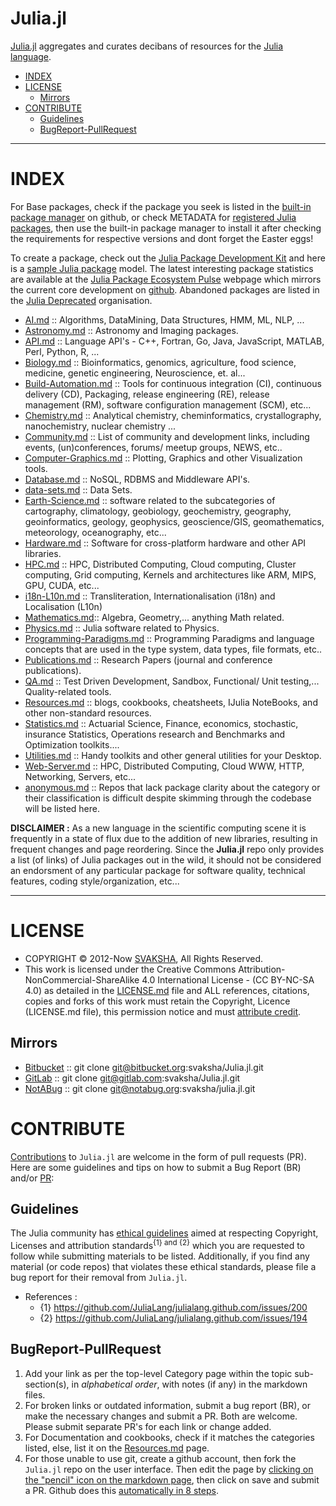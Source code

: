 # Julia.jl  

[Julia.jl](http://svaksha.github.io/Julia.jl) aggregates and curates decibans of resources for the [Julia language](https://github.com/JuliaLang).

+ [INDEX](#index)
+ [LICENSE](#license)
   + [Mirrors](#mirrors)
+ [CONTRIBUTE](#contribute)
   + [Guidelines](#guidelines)
   + [BugReport-PullRequest](#bugreport-pullrequest)

----

# INDEX
For Base packages, check if the package you seek is listed in the [built-in package manager](https://github.com/JuliaLang/METADATA.jl) on github, or check METADATA for [registered Julia packages](http://pkg.julialang.org/), then use the built-in package manager to install it after checking the requirements for respective versions and dont forget the Easter eggs! 

To create a package, check out the [Julia Package Development Kit](https://github.com/JuliaLang/PkgDev.jl) and here is a [sample Julia package](https://github.com/JuliaLang/Example.jl) model. The latest interesting package statistics are available at the [Julia Package Ecosystem Pulse](http://pkg.julialang.org/pulse.html) webpage which mirrors the current core development on [github](https://github.com/JuliaLang/julia/pulse). Abandoned packages are listed in the [Julia Deprecated](https://github.com/JuliaDeprecated) organisation.

+ [AI.md](https://github.com/svaksha/Julia.jl/blob/master/AI.md) :: Algorithms, DataMining, Data Structures, HMM, ML, NLP, ...
+ [Astronomy.md](https://github.com/svaksha/Julia.jl/blob/master/Astronomy.md) :: Astronomy and Imaging packages.
+ [API.md](https://github.com/svaksha/Julia.jl/blob/master/API.md) :: Language API's - C++, Fortran, Go, Java, JavaScript, MATLAB, Perl, Python, R, ...
+ [Biology.md](https://github.com/svaksha/Julia.jl/blob/master/Biology.md) :: Bioinformatics, genomics, agriculture, food science, medicine, genetic engineering, Neuroscience, et. al...
+ [Build-Automation.md](https://github.com/svaksha/Julia.jl/blob/master/Build-Automation.md) :: Tools for continuous integration (CI),  continuous delivery (CD), Packaging, release engineering (RE), release management (RM), software configuration management (SCM), etc...
+ [Chemistry.md](https://github.com/svaksha/Julia.jl/blob/master/Chemistry.md) :: Analytical chemistry, cheminformatics, crystallography, nanochemistry, nuclear chemistry ...
+ [Community.md](https://github.com/svaksha/Julia.jl/blob/master/Community.md) :: List of community and development links, including events, (un)conferences, forums/ meetup groups, NEWS, etc..
+ [Computer-Graphics.md](https://github.com/svaksha/Julia.jl/blob/master/Computer-Graphics.md) :: Plotting, Graphics and other Visualization tools.
+ [Database.md](https://github.com/svaksha/Julia.jl/blob/master/Database.md) :: NoSQL, RDBMS and Middleware API's.
+ [data-sets.md](https://github.com/svaksha/Julia.jl/blob/master/data-sets.md) :: Data Sets.
+ [Earth-Science.md](https://github.com/svaksha/Julia.jl/blob/master/Earth-Science.md) :: software related to the subcategories of cartography, climatology, geobiology, geochemistry, geography, geoinformatics, geology‎, geophysics‎, geoscience/GIS, geomathematics, meteorology, oceanography, etc...
+ [Hardware.md](https://github.com/svaksha/Julia.jl/blob/master/Hardware.md) :: Software for cross-platform hardware and other API libraries.
+ [HPC.md](https://github.com/svaksha/Julia.jl/blob/master/HPC.md) :: HPC, Distributed Computing, Cloud computing, Cluster computing, Grid computing, Kernels and architectures like ARM, MIPS, GPU, CUDA, etc...
+ [i18n-L10n.md](https://github.com/svaksha/Julia.jl/blob/master/i18n-L10n.md) :: Transliteration, Internationalisation (i18n) and Localisation (L10n)
+ [Mathematics.md](https://github.com/svaksha/Julia.jl/blob/master/Mathematics.md):: Algebra, Geometry,... anything Math related.
+ [Physics.md](https://github.com/svaksha/Julia.jl/blob/master/Physics.md) :: Julia software related to Physics.
+ [Programming-Paradigms.md](https://github.com/svaksha/Julia.jl/blob/master/Programming-Paradigms.md) :: Programming Paradigms and language concepts that are used in the type system, data types, file formats, etc..
+ [Publications.md](https://github.com/svaksha/Julia.jl/blob/master/Publications.md) :: Research Papers (journal and conference publications).
+ [QA.md](https://github.com/svaksha/Julia.jl/blob/master/QA.md) :: Test Driven Development, Sandbox, Functional/ Unit testing,... Quality-related tools.
+ [Resources.md](https://github.com/svaksha/Julia.jl/blob/master/Resources.md) :: blogs, cookbooks, cheatsheets, IJulia NoteBooks, and other non-standard resources.
+ [Statistics.md](https://github.com/svaksha/Julia.jl/blob/master/Statistics.md) :: Actuarial Science, Finance, economics, stochastic, insurance Statistics, Operations research and Benchmarks and Optimization toolkits....
+ [Utilities.md](https://github.com/svaksha/Julia.jl/blob/master/Utilities.md) :: Handy toolkits and other general utilities for your Desktop.
+ [Web-Server.md](https://github.com/svaksha/Julia.jl/blob/master/Web-Server.md) :: HPC, Distributed Computing, Cloud WWW, HTTP, Networking, Servers, etc... 
+ [anonymous.md](https://github.com/svaksha/Julia.jl/blob/master/anonymous.md) :: Repos that lack package clarity about the category or their classification is difficult despite skimming through the codebase will be listed here.


**DISCLAIMER :** As a new language in the scientific computing scene it is frequently in a state of flux due to the addition of new libraries, resulting in frequent changes and page reordering. Since the **Julia.jl** repo only provides a list (of links) of Julia packages out in the wild, it should not be considered an endorsment of any particular package for software quality, technical features, coding style/organization, etc... 

----

# LICENSE 
+ COPYRIGHT © 2012-Now [SVAKSHA](http://svaksha.com/pages/Bio), All Rights Reserved. 
+ This work is licensed under the Creative Commons Attribution-NonCommercial-ShareAlike 4.0 International License - (CC BY-NC-SA 4.0) as detailed in the [LICENSE.md](https://github.com/svaksha/Julia.jl/blob/master/LICENSE.md) file and ALL references, citations, copies and forks of this work must retain the Copyright, Licence (LICENSE.md file), this permission notice and must [attribute credit](https://en.wikipedia.org/wiki/Creative_Commons_license#Attribution).

## Mirrors
+ [Bitbucket](https://bitbucket.org/svaksha/Julia.jl) :: git clone git@bitbucket.org:svaksha/Julia.jl.git
+ [GitLab](https://gitlab.com/svaksha/Julia.jl) :: git clone git@gitlab.com:svaksha/Julia.jl.git 
+ [NotABug](https://notabug.org/svaksha/julia.jl) :: git clone git@notabug.org:svaksha/julia.jl.git


# CONTRIBUTE
[Contributions](https://github.com/svaksha/Julia.jl/graphs/contributors) to `Julia.jl` are welcome in the form of pull requests (PR). Here are some guidelines and tips on how to submit a Bug Report (BR) and/or [PR](https://github.com/svaksha/Julia.jl/pulls):

## Guidelines
The Julia community has [ethical guidelines](http://julialang.org/community/standards/) aimed at respecting Copyright, Licenses and attribution standards<sup>{1} and {2}</sup> which you are requested to follow while submitting materials to be listed. Additionally, if you find any material (or code repos) that violates these ethical standards, please file a bug report for their removal from `Julia.jl`.
+ References :
   + {1} https://github.com/JuliaLang/julialang.github.com/issues/200
   + {2} https://github.com/JuliaLang/julialang.github.com/issues/194

## BugReport-PullRequest
1. Add your link as per the top-level Category page within the topic sub-section(s), in _alphabetical order_, with notes (if any) in the markdown files.
2. For broken links or outdated information, submit a bug report (BR), or make the necessary changes and submit a PR. Both are welcome. Please submit separate PR's for each link or change added.
3. For Documentation and cookbooks, check if it matches the categories listed, else, list it on the [Resources.md](https://github.com/svaksha/Julia.jl/blob/master/Resources.md) page.
4. For those unable to use git, create a github account, then fork the `Julia.jl` repo on the user interface. Then edit the page by [clicking on the "pencil" icon on the markdown page](https://help.github.com/articles/editing-files-in-your-repository), then click on save and submit a PR. Github does this [automatically in 8 steps](https://help.github.com/articles/editing-files-in-another-user-s-repository).


